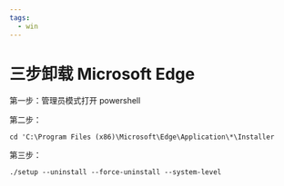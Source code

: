 ```yaml
---
tags:
  - win
---
```


# 三步卸载 Microsoft Edge

第一步：管理员模式打开 powershell   

第二步：  
```
cd 'C:\Program Files (x86)\Microsoft\Edge\Application\*\Installer  
```
第三步：
```
./setup --uninstall --force-uninstall --system-level
```
